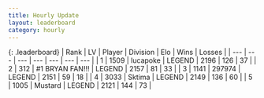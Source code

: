 ```yaml
---
title: Hourly Update
layout: leaderboard
category: hourly
---
```


{: .leaderboard}
| Rank | LV | Player | Division | Elo | Wins | Losses |
| --- | --- | --- | --- | --- | --- | --- |
| <span data-change="0">1</span> | 1509 | <span title="ID: 41925">lucapoke</span> | LEGEND | <span data-change="0">2196</span> | <span data-change="0">126</span> | <span data-change="0">37</span> |
| <span data-change="0">2</span> | 312 | <span title="ID: 756342">#1 BRYAN FAN!!!</span> | LEGEND | <span data-change="0">2157</span> | <span data-change="0">81</span> | <span data-change="0">33</span> |
| <span data-change="1">3</span> | 1141 | <span title="ID: 544038">297974</span> | LEGEND | <span data-change="9">2151</span> | <span data-change="1">59</span> | <span data-change="0">18</span> |
| <span data-change="-1">4</span> | 3033 | <span title="ID: 353063">Sktima</span> | LEGEND | <span data-change="0">2149</span> | <span data-change="0">136</span> | <span data-change="0">60</span> |
| <span data-change="0">5</span> | 1005 | <span title="ID: 611082">Mustard</span> | LEGEND | <span data-change="-1">2121</span> | <span data-change="1">144</span> | <span data-change="1">73</span> |